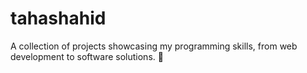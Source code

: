 # tahashahid
A collection of projects showcasing my programming skills, from web development to software solutions. 🚀
